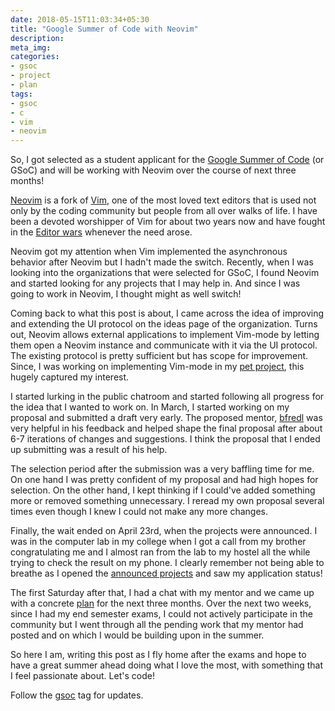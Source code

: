 ```yaml
---
date: 2018-05-15T11:03:34+05:30
title: "Google Summer of Code with Neovim"
description:
meta_img:
categories:
- gsoc
- project
- plan
tags:
- gsoc
- c 
- vim
- neovim
---
```


So, I got selected as a student applicant for the [Google Summer of Code](https://summerofcode.withgoogle.com/) (or GSoC) and will be working with Neovim over the course of next three months!

[Neovim](http://neovim.io/) is a fork of [Vim](https://www.vim.org/), one of the most loved text editors that is used not only by the coding community but people from all over walks of life. I have been a devoted worshipper of Vim for about two years now and have fought in the [Editor wars](https://en.wikipedia.org/wiki/Editor_war) whenever the need arose.

Neovim got my attention when Vim implemented the asynchronous behavior after Neovim but I hadn't made the switch. Recently, when I was looking into the organizations that were selected for GSoC, I found Neovim and started looking for any projects that I may help in. And since I was going to work in Neovim, I thought might as well switch!

Coming back to what this post is about, I came across the idea of improving and extending the UI protocol on the ideas page of the organization. Turns out, Neovim allows external applications to implement Vim-mode by letting them open a Neovim instance and communicate with it via the UI protocol. The existing protocol is pretty sufficient but has scope for improvement. Since, I was working on implementing Vim-mode in my [pet project](https://github.com/UtkarshMe/A-Vim-Story), this hugely captured my interest.

I started lurking in the public chatroom and started following all progress for the idea that I wanted to work on. In March, I started working on my proposal and submitted a draft very early. The proposed mentor, [bfredl](https://github.com/bfredl) was very helpful in his feedback and helped shape the final proposal after about 6-7 iterations of changes and suggestions. I think the proposal that I ended up submitting was a result of his help.

The selection period after the submission was a very baffling time for me. On one hand I was pretty confident of my proposal and had high hopes for selection. On the other hand, I kept thinking if I could've added something more or removed something unnecessary. I reread my own proposal several times even though I knew I could not make any more changes.

Finally, the wait ended on April 23rd, when the projects were announced. I was in the computer lab in my college when I got a call from my brother congratulating me and I almost ran from the lab to my hostel all the while trying to check the result on my phone. I clearly remember not being able to breathe as I opened the [announced projects](https://summerofcode.withgoogle.com/projects/#5530001420582912) and saw my application status!

The first Saturday after that, I had a chat with my mentor and we came up with a concrete [plan](https://github.com/neovim/neovim/issues/8320) for the next three months. Over the next two weeks, since I had my end semester exams, I could not actively participate in the community but I went through all the pending work that my mentor had posted and on which I would be building upon in the summer.

So here I am, writing this post as I fly home after the exams and hope to have a great summer ahead doing what I love the most, with something that I feel passionate about. Let's code!

Follow the [gsoc](/tags/gsoc) tag for updates.
